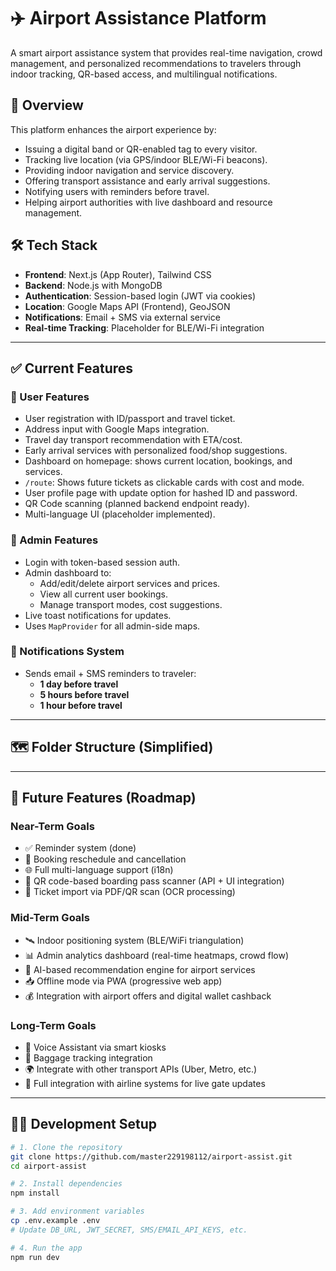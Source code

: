 # ✈️ Airport Assistance Platform

A smart airport assistance system that provides real-time navigation, crowd management, and personalized recommendations to travelers through indoor tracking, QR-based access, and multilingual notifications.

## 🚀 Overview

This platform enhances the airport experience by:
- Issuing a digital band or QR-enabled tag to every visitor.
- Tracking live location (via GPS/indoor BLE/Wi-Fi beacons).
- Providing indoor navigation and service discovery.
- Offering transport assistance and early arrival suggestions.
- Notifying users with reminders before travel.
- Helping airport authorities with live dashboard and resource management.

## 🛠️ Tech Stack

- **Frontend**: Next.js (App Router), Tailwind CSS
- **Backend**: Node.js with MongoDB
- **Authentication**: Session-based login (JWT via cookies)
- **Location**: Google Maps API (Frontend), GeoJSON
- **Notifications**: Email + SMS via external service
- **Real-time Tracking**: Placeholder for BLE/Wi-Fi integration

---

## ✅ Current Features

### 👤 User Features
- User registration with ID/passport and travel ticket.
- Address input with Google Maps integration.
- Travel day transport recommendation with ETA/cost.
- Early arrival services with personalized food/shop suggestions.
- Dashboard on homepage: shows current location, bookings, and services.
- `/route`: Shows future tickets as clickable cards with cost and mode.
- User profile page with update option for hashed ID and password.
- QR Code scanning (planned backend endpoint ready).
- Multi-language UI (placeholder implemented).

### 🛂 Admin Features
- Login with token-based session auth.
- Admin dashboard to:
  - Add/edit/delete airport services and prices.
  - View all current user bookings.
  - Manage transport modes, cost suggestions.
- Live toast notifications for updates.
- Uses `MapProvider` for all admin-side maps.

### 🔔 Notifications System
- Sends email + SMS reminders to traveler:
  - **1 day before travel**
  - **5 hours before travel**
  - **1 hour before travel**

---

## 🗺️ Folder Structure (Simplified)


---

## 🔮 Future Features (Roadmap)

### Near-Term Goals
- ✅ Reminder system (done)
- 🔄 Booking reschedule and cancellation
- 🌐 Full multi-language support (i18n)
- 📲 QR code-based boarding pass scanner (API + UI integration)
- 🎫 Ticket import via PDF/QR scan (OCR processing)

### Mid-Term Goals
- 🛰 Indoor positioning system (BLE/WiFi triangulation)
- 📊 Admin analytics dashboard (real-time heatmaps, crowd flow)
- 🎯 AI-based recommendation engine for airport services
- 📥 Offline mode via PWA (progressive web app)
- 💰 Integration with airport offers and digital wallet cashback

### Long-Term Goals
- 🤖 Voice Assistant via smart kiosks
- 🧳 Baggage tracking integration
- 🌍 Integrate with other transport APIs (Uber, Metro, etc.)
- 📡 Full integration with airline systems for live gate updates

---

## 🧑‍💻 Development Setup

```bash
# 1. Clone the repository
git clone https://github.com/master229198112/airport-assist.git
cd airport-assist

# 2. Install dependencies
npm install

# 3. Add environment variables
cp .env.example .env
# Update DB_URL, JWT_SECRET, SMS/EMAIL_API_KEYS, etc.

# 4. Run the app
npm run dev
